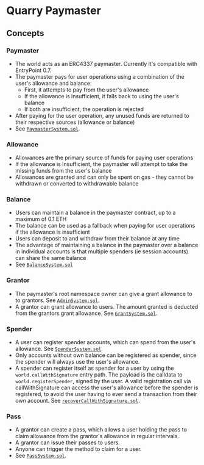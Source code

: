 # Quarry Paymaster

## Concepts

### Paymaster

- The world acts as an ERC4337 paymaster. Currently it's compatible with EntryPoint 0.7.
- The paymaster pays for user operations using a combination of the user's allowance and balance:
  - First, it attempts to pay from the user's allowance
  - If the allowance is insufficient, it falls back to using the user's balance
  - If both are insufficient, the operation is rejected
- After paying for the user operation, any unused funds are returned to their respective sources (allowance or balance)
- See [`PaymasterSystem.sol`](./packages/contracts/src/namespaces/root/systems/PaymasterSystem.sol).

### Allowance

- Allowances are the primary source of funds for paying user operations
- If the allowance is insufficient, the paymaster will attempt to take the missing funds from the user's balance
- Allowances are granted and can only be spent on gas - they cannot be withdrawn or converted to withdrawable balance

### Balance

- Users can maintain a balance in the paymaster contract, up to a maximum of 0.1 ETH
- The balance can be used as a fallback when paying for user operations if the allowance is insufficient
- Users can deposit to and withdraw from their balance at any time
- The advantage of maintaining a balance in the paymaster over a balance in individual accounts is that multiple spenders (ie session accounts) can share the same balance
- See [`BalanceSystem.sol`](./packages/contracts/src/namespaces/root/systems/BalanceSystem.sol)

### Grantor

- The paymaster's root namespace owner can give a grant allowance to to grantors. See [`AdminSystem.sol`](./packages/contracts/src/namespaces/root/systems/AdminSystem.sol).
- A grantor can grant allowance to users. The amount granted is deducted from the grantors grant allowance. See [`GrantSystem.sol`](./packages/contracts/src/namespaces/root/systems/GrantSystem.sol).

### Spender

- A user can register spender accounts, which can spend from the user's allowance. See [`SpenderSystem.sol`](./packages/contracts/src/namespaces/root/systems/SpenderSystem.sol).
- Only accounts without own balance can be registered as spender, since the spender will always use the user's allowance.
- A spender can register itself as spender for a user by using the `world.callWithSignature` entry path. The payload is the calldata to `world.registerSpender`, signed by the user. A valid registration call via callWithSignature can access the user's allowance before the spender is registered, to avoid the user having to ever send a transaction from their own account. See [`recoverCallWithSignature.sol`](./packages/contracts/src/namespaces/root/utils/recoverCallWithSignature.sol).

### Pass

- A grantor can create a pass, which allows a user holding the pass to claim allowance from the grantor's allowance in regular intervals.
- A grantor can issue their passes to users.
- Anyone can trigger the method to claim for a user.
- See [`PassSystem.sol`](./packages/contracts/src/namespaces/root/systems/PassSystem.sol).
